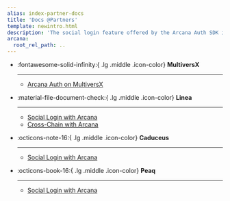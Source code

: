 ```yaml
---
alias: index-partner-docs
title: 'Docs @Partners'
template: newintro.html
description: 'The social login feature offered by the Arcana Auth SDK is available for partner chains that are pre-configured to use in the in-app Arcana wallet. Check out Arcana documentation on partner chain docs sites for more details.'
arcana:
  root_rel_path: ..
---
```


<div class="grid cards" markdown>

-   :fontawesome-solid-infinity:{ .lg .middle .icon-color} __MultiversX__

    ---   

    * [Arcana Auth on MultiversX](https://multiversx.com/ecosystem/project/arcana)

-   :material-file-document-check:{ .lg .middle .icon-color} __Linea__

    ---   

    * [Social Login with Arcana](https://docs.linea.build/developers/tooling/social-login/arcana)
    * [Cross-Chain with Arcana](https://docs.linea.build/get-started/tooling/cross-chain/arcana)

-   :octicons-note-16:{ .lg .middle .icon-color} __Caduceus__

    ---   

    * [Social Login with Arcana](https://docs.caduceus.foundation/auth)

-   :octicons-book-16:{ .lg .middle .icon-color} __Peaq__

    ---   

    * [Social Login with Arcana](https://docs.peaq.network/docs/tooling-&-integrations/account-abstraction/arcana-social-login/)

</div>